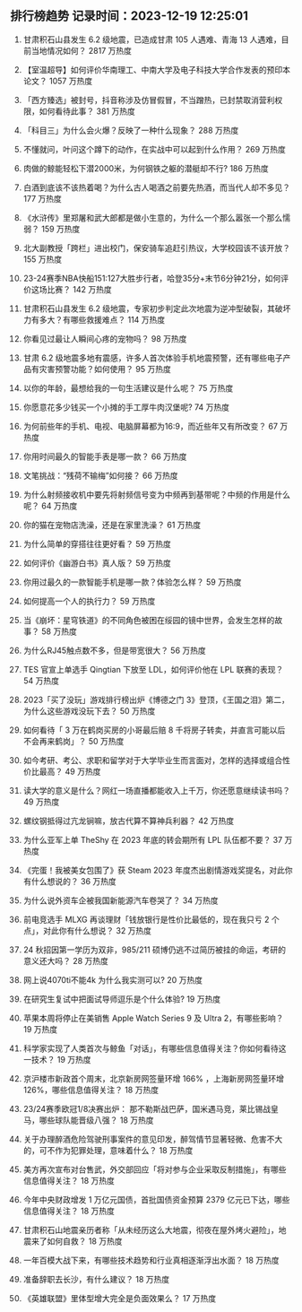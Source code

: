 
## 排行榜趋势 记录时间：2023-12-19 12:25:01
  
  1. 甘肃积石山县发生 6.2 级地震，已造成甘肃 105 人遇难、青海 13 人遇难，目前当地情况如何？ 2817 万热度
    
  2. 【室温超导】如何评价华南理工、中南大学及电子科技大学合作发表的预印本论文？ 1057 万热度
    
  3. 「西方臻选」被封号，抖音称涉及仿冒假冒，不当蹭热，已封禁取消营利权限，如何看待此事？ 381 万热度
    
  4. 「科目三」为什么会火爆？反映了一种什么现象？ 288 万热度
    
  5. 不懂就问，叶问这个蹲下的动作，在实战中可以起到什么作用？ 269 万热度
    
  6. 肉做的鲸能轻松下潜2000米，为何钢铁之躯的潜艇却不行? 186 万热度
    
  7. 白酒到底该不该热着喝？为什么古人喝酒之前要先热酒，而当代人却不多见？ 177 万热度
    
  8. 《水浒传》里郑屠和武大郎都是做小生意的，为什么一个那么嚣张一个那么懦弱？ 159 万热度
    
  9. 北大副教授「跨栏」进出校门，保安骑车追赶引热议，大学校园该不该开放？ 155 万热度
    
  10. 23-24赛季NBA快船151:127大胜步行者，哈登35分+末节6分钟21分，如何评价这场比赛？ 142 万热度
    
  11. 甘肃积石山县发生 6.2 级地震，专家初步判定此次地震为逆冲型破裂，其破坏力有多大？有哪些救援难点？ 114 万热度
    
  12. 你看见过最让人瞬间心疼的宠物吗？ 98 万热度
    
  13. 甘肃 6.2 级地震多地有震感，许多人首次体验手机地震预警，还有哪些电子产品有灾害预警功能？如何使用？ 95 万热度
    
  14. 以你的年龄，最想给我的一句生活建议是什么呢？ 75 万热度
    
  15. 你愿意花多少钱买一个小摊的手工厚牛肉汉堡呢? 74 万热度
    
  16. 为何前些年的手机、电视、电脑屏幕都为16:9，而近些年又有所改变？ 67 万热度
    
  17. 你用时间最久的智能手表是哪一款？ 66 万热度
    
  18. 文笔挑战：“残荷不输梅”如何接？ 66 万热度
    
  19. 为什么射频接收机中要先将射频信号变为中频再到基带呢？中频的作用是什么呢？ 64 万热度
    
  20. 你的猫在宠物店洗澡，还是在家里洗澡？ 61 万热度
    
  21. 为什么简单的穿搭往往更好看？ 59 万热度
    
  22. 如何评价《幽游白书》真人版？ 59 万热度
    
  23. 你用过最久的一款智能手机是哪一款？体验怎么样？ 59 万热度
    
  24. 如何提高一个人的执行力？ 59 万热度
    
  25. 当《崩坏：星穹铁道》的不同角色被困在绥园的镜中世界，会发生怎样的故事？ 58 万热度
    
  26. 为什么RJ45触点数不多，但是带宽很大？ 56 万热度
    
  27. TES 官宣上单选手 Qingtian 下放至 LDL，如何评价他在 LPL 联赛的表现？ 54 万热度
    
  28. 2023「买了没玩」游戏排行榜出炉《博德之门 3》登顶，《王国之泪》第二，为什么这些游戏没玩下去？ 50 万热度
    
  29. 如何看待「 3 万在鹤岗买房的小哥最后赔 8 千将房子转卖，并直言可能以后不会再来鹤岗」？ 50 万热度
    
  30. 如今考研、考公、求职和留学对于大学毕业生而言面对，怎样的选择或组合性价比最高？ 49 万热度
    
  31. 读大学的意义是什么？网红一场直播都能收入上千万，你还愿意继续读书吗？ 49 万热度
    
  32. 螺纹钢抵得过亢龙锏嘛，放古代算不算神兵利器？ 42 万热度
    
  33. 为什么亚军上单 TheShy 在 2023 年底的转会期所有 LPL 队伍都不要？ 37 万热度
    
  34. 《完蛋！我被美女包围了》获 Steam 2023 年度杰出剧情游戏奖提名，对此你有什么想说的？ 36 万热度
    
  35. 为什么说外资车企被我国新能源汽车卷哭了？ 34 万热度
    
  36. 前电竞选手 MLXG 再谈理财「钱放银行是性价比最低的，现在我只亏 2 个点」，对此你有什么想说？ 32 万热度
    
  37. 24 秋招因第一学历为双非，985/211 硕博仍逃不过简历被挂的命运，考研的意义还大吗？ 28 万热度
    
  38. 网上说4070ti不能4k 为什么我实测可以? 20 万热度
    
  39. 在研究生复试中把面试导师逗乐是个什么体验? 19 万热度
    
  40. 苹果本周将停止在美销售 Apple Watch Series 9 及 Ultra 2，有哪些影响？ 19 万热度
    
  41. 科学家实现了人类首次与鲸鱼「对话」，有哪些信息值得关注？你如何看待这一技术？ 19 万热度
    
  42. 京沪楼市新政首个周末，北京新房网签量环增 166% ，上海新房网签量环增 126%，哪些信息值得关注？ 18 万热度
    
  43. 23/24赛季欧冠1/8决赛出炉： 那不勒斯战巴萨，国米遇马竞，莱比锡战皇马，哪些球队能晋级八强？ 18 万热度
    
  44. 关于办理醉酒危险驾驶刑事案件的意见印发，醉驾情节显著轻微、危害不大的，可不作为犯罪处理，意味着什么？ 18 万热度
    
  45. 美方再次宣布对台售武，外交部回应「将对参与企业采取反制措施」，有哪些信息值得关注？ 18 万热度
    
  46. 今年中央财政增发 1 万亿元国债，首批国债资金预算 2379 亿元已下达，哪些信息值得关注？ 18 万热度
    
  47. 甘肃积石山地震亲历者称「从未经历这么大地震，彻夜在屋外烤火避险」，地震来了如何自救？ 18 万热度
    
  48. 一年百模大战下来，有哪些技术趋势和行业真相逐渐浮出水面？ 18 万热度
    
  49. 准备辞职去长沙，有什么建议？ 18 万热度
    
  50. 《英雄联盟》里体型增大完全是负面效果么？ 17 万热度
    